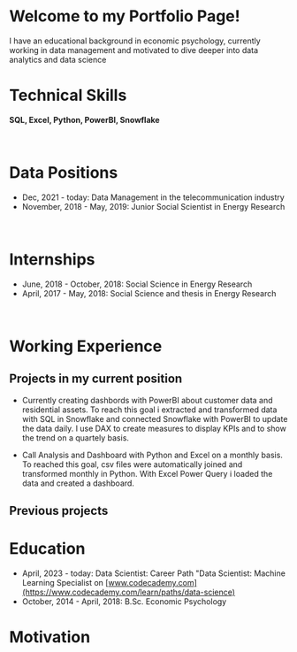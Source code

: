 
# Welcome to my Portfolio Page!
I have an educational background in economic psychology, currently working in data management and motivated to dive deeper into data analytics and data science

# Technical Skills
**SQL, Excel, Python, PowerBI, Snowflake**

&nbsp;

# Data Positions
* Dec, 2021 - today: Data Management in the telecommunication industry
* November, 2018 - May, 2019: Junior Social Scientist in Energy Research

&nbsp;

# Internships
* June, 2018 - October, 2018: Social Science in Energy Research
* April, 2017 - May, 2018: Social Science and thesis in Energy Research

&nbsp;

# Working Experience
## Projects in my current position

* Currently creating dashbords with PowerBI about customer data and residential assets.
To reach this goal i extracted and transformed data with SQL in Snowflake and connected Snowflake with PowerBI to update the data daily. I use DAX to create measures to display KPIs and to show the trend on a quartely basis.

* Call Analysis and Dashboard with Python and Excel on a monthly basis. To reached this goal, csv files were automatically joined and transformed monthly in Python. With Excel Power Query i loaded the data and created a dashboard. 

## Previous projects


# Education
* April, 2023 - today: Data Scientist: Career Path "Data Scientist: Machine Learning Specialist on [www.codecademy.com](https://www.codecademy.com/learn/paths/data-science)
* October, 2014 - April, 2018: B.Sc. Economic Psychology


# Motivation


